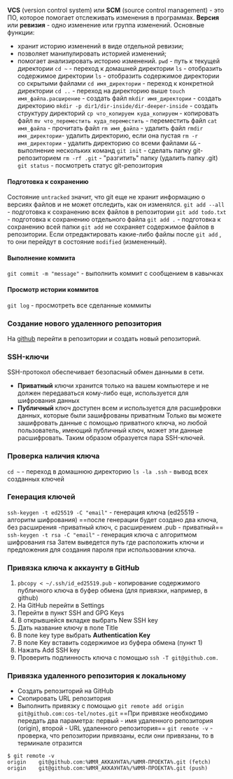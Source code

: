 **VCS** (version control system) или **SCM** (source control management) - это ПО, которое помогает отслеживать изменения в программах. **Версия** или **ревизия** - одно изменение или группа изменений. Основные функции:
- хранит историю изменений в виде отдельной ревизии;
- позволяет манипулировать историей изменений;
- помогает анализировать историю изменений.
`pwd` - путь к текущей директории
`cd ~` - переход к домашней директории
`ls` - отобразить содержимое директории
`ls` - отобразить содержимое директории со скрытыми файлами
`cd имя_директории` - переход к конкретной директории
`cd ..` - переход на директорию выше
`touch имя_файла.расширение` - создать файл
`mkdir имя_директории` - создать директорию
`mkdir -p dir1/dir-inside/dir-deeper-inside` - создать структуру директорий
`cp что_копируем куда_копируем` - копировать файл
`mv что_переместить куда_переместить` - переместить файл
`cat имя_файла` - прочитать файл 
`rm имя_файла` - удалить файл
`rmdir имя_директории`- удалить директорию, если она пустая
`rm -r имя_директории` - удалить директорию со всеми файлами
`&&` - выполнение нескольких команд
`git init` - сделать папку git-репозиторием
`rm -rf .git` - "разгитить" папку (удалить папку .git)
`git status` - посмотреть статус git-репозитория
#### Подготовка к сохранению
Состояние `untracked` значит, что git еще не хранит информацию о версиях файлов и не может отследить, как он изменялся.
`git add --all` - подготовка к сохранению всех файлов в репозитории
`git add todo.txt` - подготовка к сохранению отдельного файла
`git add .` - подготовка к сохранению всей папки
`git add` не сохраняет содержимое файлов в репозитории. Если отредактировать какие-либо файлы после `git add` , то они перейдут в состояние `modified` (измененный).
#### Выполнение коммита
`git commit -m "message"` - выполнить коммит с сообщением в кавычках
#### Просмотр истории коммитов
`git log` - просмотреть все сделанные коммиты
### Создание нового удаленного репозитория
На [github](https://github.com/cos-tel) перейти в репозитории и создать новый репозиторий.

### SSH-ключи 
SSH-протокол обеспечивает безопасный обмен данными в сети.
- **Приватный** ключи хранится только на вашем компьютере и не должен передаваться кому-либо еще, используется для шифрования данных
- **Публичный** ключ доступен всем и используется для расшифровки данных, которые были зашифрованы приватным
Только вы можете зашифровать данные с помощью приватного ключа, но любой пользователь, имеющий публичный ключ, может эти данные расшифровать. Таким образом образуется пара SSH-ключей.
### Проверка наличия ключа
`cd ~` - переход в домашнюю директорию
`ls -la .ssh` - вывод всех созданных ключей
### Генерация ключей
`ssh-keygen -t ed25519 -C "email"` - генерация ключа (ed25519 - алгоритм шифрования) ==после генерации будет создано два ключа, без расширения -приватный ключ, с расширением .pub - приватный== 
`ssh-keygen -t rsa -C "email"` - генерация ключа с алгоритмом шифрования rsa
Затем выведется путь где расположить ключи и предложения для создания пароля при использовании ключа.

### Привязка ключа к аккаунту в GitHub
1. `pbcopy < ~/.ssh/id_ed25519.pub` - копирование содержимого публичного ключа в буфер обмена (для привязки, например, в github)
2. На GitHub перейти в Settings
3. Перейти в пункт SSH and GPG Keys
4. В открывшейся вкладке выбрать New SSH key
5. Дать название ключу в поле Title
6. В поле key type выбрать **Authentication Key** 
7. В поле Key вставить содержимое из буфера обмена (пункт 1)
8. Нажать Add SSH key
9. Проверить подлинность ключа с помощью `ssh -T git@github.com.`
### Привязка удаленного репозитория к локальному
- Создать репозиторий на GitHub
- Скопировать URL репозитория
- Выполнить привязку с помощью `git remote add origin git@github.com:cos-tel/notes.git` 
==При привязке необходимо передать два параметра: первый - имя удаленного репозитория (origin), второй - URL удаленного репозитория==
`git remote -v` - проверка, что репозитории привязаны, если они привязаны, то в терминале отразится
```
$ git remote -v
origin    git@github.com:%ИМЯ_АККАУНТА%/%ИМЯ-ПРОЕКТА%.git (fetch)
origin    git@github.com:%ИМЯ_АККАУНТА%/%ИМЯ-ПРОЕКТА%.git (push)
```






